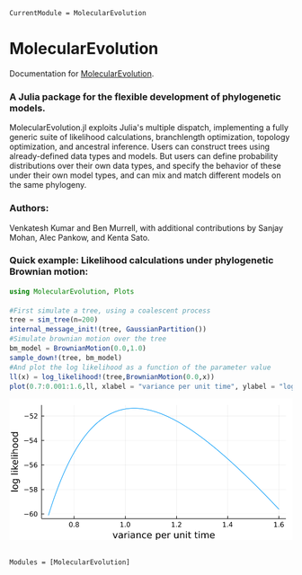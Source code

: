 ```@meta
CurrentModule = MolecularEvolution
```

# MolecularEvolution

Documentation for [MolecularEvolution](https://github.com/MurrellGroup/MolecularEvolution.jl).

### A Julia package for the flexible development of phylogenetic models.

MolecularEvolution.jl exploits Julia's multiple dispatch, implementing a fully generic suite of likelihood calculations, branchlength optimization, topology optimization, and ancestral inference. Users can construct trees using already-defined data types and models. But users can define probability distributions over their own data types, and specify the behavior of these under their own model types, and can mix and match different models on the same phylogeny.

### Authors:
Venkatesh Kumar and Ben Murrell, with additional contributions by Sanjay Mohan, Alec Pankow, and Kenta Sato.

### Quick example: Likelihood calculations under phylogenetic Brownian motion:

```julia
using MolecularEvolution, Plots

#First simulate a tree, using a coalescent process
tree = sim_tree(n=200)
internal_message_init!(tree, GaussianPartition())
#Simulate brownian motion over the tree
bm_model = BrownianMotion(0.0,1.0)
sample_down!(tree, bm_model)
#And plot the log likelihood as a function of the parameter value
ll(x) = log_likelihood!(tree,BrownianMotion(0.0,x))
plot(0.7:0.001:1.6,ll, xlabel = "variance per unit time", ylabel = "log likelihood")
```
![](quick_example.svg)

```@index
```

```@autodocs
Modules = [MolecularEvolution]
```
